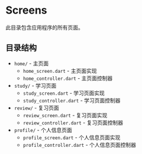 # Screens

此目录包含应用程序的所有页面。

## 目录结构

- `home/` - 主页面
  - `home_screen.dart` - 主页面实现
  - `home_controller.dart` - 主页面控制器
- `study/` - 学习页面
  - `study_screen.dart` - 学习页面实现
  - `study_controller.dart` - 学习页面控制器
- `review/` - 复习页面
  - `review_screen.dart` - 复习页面实现
  - `review_controller.dart` - 复习页面控制器
- `profile/` - 个人信息页面
  - `profile_screen.dart` - 个人信息页面实现
  - `profile_controller.dart` - 个人信息页面控制器